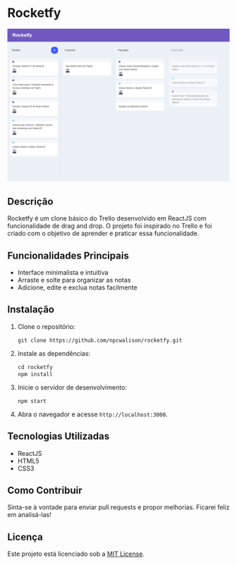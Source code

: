 # Rocketfy

![Screenshot](./image.png)

## Descrição

Rocketfy é um clone básico do Trello desenvolvido em ReactJS com funcionalidade de drag and drop. O projeto foi inspirado no Trello e foi criado com o objetivo de aprender e praticar essa funcionalidade.

## Funcionalidades Principais

- Interface minimalista e intuitiva
- Arraste e solte para organizar as notas
- Adicione, edite e exclua notas facilmente

## Instalação

1. Clone o repositório:

   ```
   git clone https://github.com/npcwalison/rocketfy.git
   ```

2. Instale as dependências:

   ```
   cd rocketfy
   npm install
   ```

3. Inicie o servidor de desenvolvimento:

   ```
   npm start
   ```

4. Abra o navegador e acesse `http://localhost:3000`.

## Tecnologias Utilizadas

- ReactJS
- HTML5
- CSS3

## Como Contribuir

Sinta-se à vontade para enviar pull requests e propor melhorias. Ficarei feliz em analisá-las!

## Licença

Este projeto está licenciado sob a [MIT License](LICENSE).
